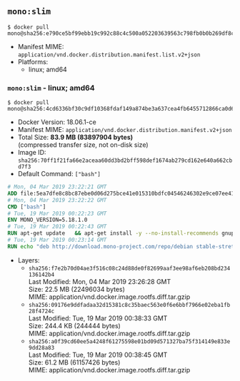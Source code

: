 ## `mono:slim`

```console
$ docker pull mono@sha256:e790ce5bf99ebb19c992c88c4c500a052203639563c798fb0b0b269df8cfb2eb
```

-	Manifest MIME: `application/vnd.docker.distribution.manifest.list.v2+json`
-	Platforms:
	-	linux; amd64

### `mono:slim` - linux; amd64

```console
$ docker pull mono@sha256:4cd6336bf30c9df10368fdaf149a874be3a637cea4fb6455712866ca0d69631b
```

-	Docker Version: 18.06.1-ce
-	Manifest MIME: `application/vnd.docker.distribution.manifest.v2+json`
-	Total Size: **83.9 MB (83897904 bytes)**  
	(compressed transfer size, not on-disk size)
-	Image ID: `sha256:70ff1f21fa66e2aceaa60dd3bd2bff598def1674ab279cd162e640a662cbd7f3`
-	Default Command: `["bash"]`

```dockerfile
# Mon, 04 Mar 2019 23:22:21 GMT
ADD file:5ea7dfe8c8bc87ebe0d06d275bce41e015310bdfc04546246302e9ce07ee416c in / 
# Mon, 04 Mar 2019 23:22:22 GMT
CMD ["bash"]
# Tue, 19 Mar 2019 00:22:23 GMT
ENV MONO_VERSION=5.18.1.0
# Tue, 19 Mar 2019 00:22:43 GMT
RUN apt-get update   && apt-get install -y --no-install-recommends gnupg dirmngr   && rm -rf /var/lib/apt/lists/*   && export GNUPGHOME="$(mktemp -d)"   && gpg --batch --keyserver hkp://keyserver.ubuntu.com:80 --recv-keys 3FA7E0328081BFF6A14DA29AA6A19B38D3D831EF   && gpg --batch --export --armor 3FA7E0328081BFF6A14DA29AA6A19B38D3D831EF > /etc/apt/trusted.gpg.d/mono.gpg.asc   && gpgconf --kill all   && rm -rf "$GNUPGHOME"   && apt-key list | grep Xamarin   && apt-get purge -y --auto-remove gnupg dirmngr
# Tue, 19 Mar 2019 00:23:14 GMT
RUN echo "deb http://download.mono-project.com/repo/debian stable-stretch/snapshots/$MONO_VERSION main" > /etc/apt/sources.list.d/mono-official-stable.list   && apt-get update   && apt-get install -y mono-runtime   && rm -rf /var/lib/apt/lists/* /tmp/*
```

-	Layers:
	-	`sha256:f7e2b70d04ae3f516c08c24d88de0f82699aaf3ee98af6eb208bd234136142b4`  
		Last Modified: Mon, 04 Mar 2019 23:26:28 GMT  
		Size: 22.5 MB (22496034 bytes)  
		MIME: application/vnd.docker.image.rootfs.diff.tar.gzip
	-	`sha256:09176e9ddfadaa32d15381c8c35baec563e0f6e6bbf7966e02eba1fb28f4724c`  
		Last Modified: Tue, 19 Mar 2019 00:38:33 GMT  
		Size: 244.4 KB (244444 bytes)  
		MIME: application/vnd.docker.image.rootfs.diff.tar.gzip
	-	`sha256:a0f39cd60ee5a4248f61275598e01bd09d571327ba75f314149e833e9dd28a83`  
		Last Modified: Tue, 19 Mar 2019 00:38:45 GMT  
		Size: 61.2 MB (61157426 bytes)  
		MIME: application/vnd.docker.image.rootfs.diff.tar.gzip
